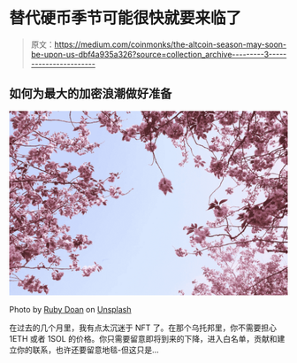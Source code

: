 # 替代硬币季节可能很快就要来临了

> 原文：<https://medium.com/coinmonks/the-altcoin-season-may-soon-be-upon-us-dbf4a935a326?source=collection_archive---------3----------------------->

## 如何为最大的加密浪潮做好准备

![](img/801674eb98b8dead7c37e3401bf127e3.png)

Photo by [Ruby Doan](https://unsplash.com/@mymytudoan?utm_source=unsplash&utm_medium=referral&utm_content=creditCopyText) on [Unsplash](https://unsplash.com/s/photos/spring-sakura?utm_source=unsplash&utm_medium=referral&utm_content=creditCopyText)

在过去的几个月里，我有点太沉迷于 NFT 了。在那个乌托邦里，你不需要担心 1ETH 或者 1SOL 的价格。你只需要留意即将到来的下降，进入白名单，贡献和建立你的联系，也许还要留意地毯-但这只是…